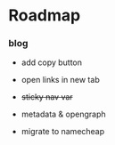 # Roadmap

### blog

- add copy button
- open links in new tab

- ~~sticky nav var~~
- metadata & opengraph
- migrate to namecheap

